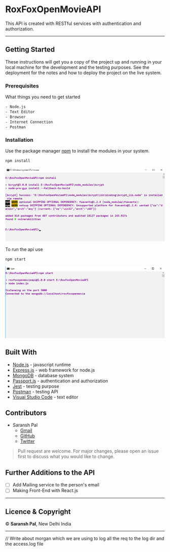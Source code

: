 # RoxFoxOpenMovieAPI

This API is created with RESTful services with authentication and authorization.


---

## Getting Started

These instructions will get you a copy of the project up and running in your local machine for the development and the testing purposes. See the deployment for the notes and how to deploy the project on the live system.

### Prerequisites

What things you need to get started

```Text
- Node.js
- Text Editor
- Browser
- Internet Connection
- Postman 
```

### Installation 

Use the package manager [npm](https://npmjs.com "NPM") to install the modules in your system.

```bash
npm install 
```

![install](https://github.com/Saransh99/RoxFoxOpenMovieAPI/blob/master/images/install.png)

To run the api use

```bash
npm start
```

![starting](https://github.com/Saransh99/RoxFoxOpenMovieAPI/blob/master/images/start.png)


## Built With

* [Node.js](https://nodejs.org) - javascript runtime
* [Express.js](https://expressjs.com) - web framework for node.js
* [MongoDB](https://www.mongodb.com/) - database system
* [Passport.js](https://passportjs.org/) - authentication and authorization 
* [Jest](https://jestjs.io/) - testing purpose
* [Postman](https://www.getpostman.com/) - testing API 
* [Visual Studio Code](https://code.visualstudio.com) - text editor


## Contributors

- Saransh Pal
    - [Gmail](palsaransh88@gmail.com "Saransh Pal")
    - [GitHub](https://github.com/Saransh99 "Saransh99")
    - [Twitter](https://twitter.com/SaranshPal "Saransh Pal")

> Pull request are welcome. For major changes, please open an issue first to discuss what you would like to change.


## Further Additions to the API

- [ ] Add Mailing service to the person's email
- [ ] Making Front-End with React.js

---

## Licence & Copyright

© **Saransh Pal**, New Delhi India

---


// Write about morgan which we are using to log all the req to the log dir and the access.log file 